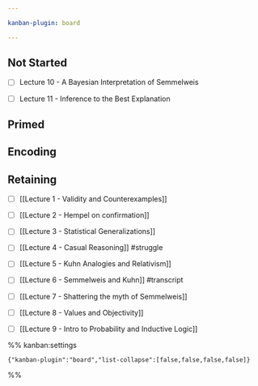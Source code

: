 ```yaml
---

kanban-plugin: board

---
```


## Not Started

- [ ] Lecture 10 - A Bayesian Interpretation of Semmelweis
- [ ] Lecture 11 - Inference to the Best
	Explanation


## Primed



## Encoding



## Retaining

- [ ] [[Lecture 1 - Validity and Counterexamples]]
- [ ] [[Lecture 2 - Hempel on confirmation]]
- [ ] [[Lecture 3 - Statistical Generalizations]]
- [ ] [[Lecture 4 - Casual Reasoning]] #struggle
- [ ] [[Lecture 5 - Kuhn Analogies and Relativism]]
- [ ] [[Lecture 6 - Semmelweis and Kuhn]] #transcript
- [ ] [[Lecture 7 - Shattering the myth of Semmelweis]]
- [ ] [[Lecture 8 - Values and Objectivity]]
- [ ] [[Lecture 9 - Intro to Probability and Inductive Logic]]




%% kanban:settings
```
{"kanban-plugin":"board","list-collapse":[false,false,false,false]}
```
%%
